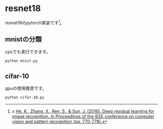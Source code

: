 # resnet18
resnet18のpytorch実装です[^1]。

## mnistの分類
cpuでも実行できます。
```bash
python mnist.py
```

## cifar-10
gpuの使用推奨です。
```bash
python cifar-10.py
```

[^1]:x
[He, K., Zhang, X., Ren, S., & Sun, J. (2016). Deep residual learning for image recognition. In Proceedings of the IEEE conference on computer vision and pattern recognition (pp. 770-778).](https://openaccess.thecvf.com/content_cvpr_2016/html/He_Deep_Residual_Learning_CVPR_2016_paper.html)

